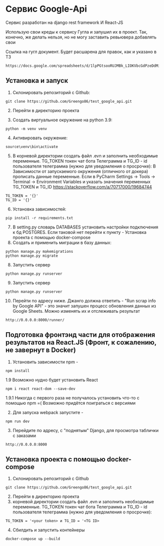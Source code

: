 # Сервис Google-Api

Сервис разработан на django rest framework И React-JS

Использую свои креды к сервису Гугла и запушил их в проект. Так, конечно, же делать нельзя, но не могу заставить ревьювера добавлять свои

Ссылка на гугл документ. Будет расшарена для правок, как и указано в ТЗ

````
https://docs.google.com/spreadsheets/d/1lpPGtsooRUJMBk_LIOKVbcGdPzeDdMiAaexn9KhYdME/edit#gid=0
````

## Установка и запуск

1. Склонировать репозиторий с Github:

````
git clone https://github.com/Greengo86/test_google_api.git
````
2. Перейти в директорию проекта

3. Создать виртуальное окружение на python 3.9:

````
python -m venv venv
````

4. Активировать окружение: 

````
source\venv\bin\activate
````

5. В корневой директории создать файл .evn и заполнить необходимые переменные. TG_TOKEN токен чат бота Телеграмма и TG_ID - id пользователя телеграмма (нужно для уведомления о просрочке):
В Зависимости от запускаемого окружения (отличного от докера) прописать данные переменные. Если в PyCharm Settings -> Tools -> Terminal -> Environment Variables и указать значения переменных TG_TOKEN и TG_ID
https://stackoverflow.com/a/70717000/19684744
```
TG_TOKEN = '{}'
TG_ID = '{}'
```
 
6. Установка зависимостей:

```
pip install -r requirements.txt
```
7. В setting.py cловарь DATABASES установить настройки подключения к бд POSTGRES. Если таковой нет перейти к пункту -  Установка проекта с помощью docker-compose
8. Создать и применить миграции в базу данных:
```
python manage.py makemigrations
python manage.py migrate
```
8. Запустить сервер
```
python manage.py runserver
```

9. Запустить сервер
```
python manage.py runserver
```

10. Перейти по адресу ниже. Джанго должна ответить - "Run scrap info by Google API" - это значит запушен процесс обновления данных из Google Sheets. Можно изменять их и отслеживать результат
```
http://0.0.0.0:8000/runner/
```

## Подготовка фронтэнд части для отображения результатов на React.JS (Фронт, к сожалению, не завернут в Docker)
1. Установить зависимости npm - 

```
npm install
```

1.9 Возможно нудно будет установить React
```
npm i react react-dom --save-dev
```
1.9.1 Никогда с первого раза не получалось установить что-то с помощью npm =( Возможно придётся поиграться с версиями

2. Для запуска webpack запустите - 
```
npm run dev
```

3. Перейдите по адресу, с "поднятым" Django,  для просмотра таблички с заказами
```
http://0.0.0.0:8000
```

## Установка проекта с помощью docker-compose
1. Склонировать репозиторий с Github
```
git clone https://github.com/Greengo86/test_google_api.git
```
2. Перейти в директорию проекта
3. корневой директории создать файл .evn и заполнить необходимые переменные. TG_TOKEN токен чат бота Телеграмма и TG_ID - id пользователя телеграмма (нужно для уведомления о просрочке):
```
TG_TOKEN = '<your token> и TG_ID = '<TG ID>
```

4. Сбилдить и запустить контейнеры
``` 
docker-compose up --build
 ```
